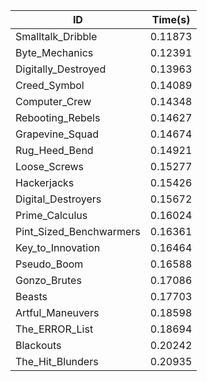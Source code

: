 |ID|Time(s)|
|-|-|
|Smalltalk_Dribble|0.11873|
|Byte_Mechanics|0.12391|
|Digitally_Destroyed|0.13963|
|Creed_Symbol|0.14089|
|Computer_Crew|0.14348|
|Rebooting_Rebels|0.14627|
|Grapevine_Squad|0.14674|
|Rug_Heed_Bend|0.14921|
|Loose_Screws|0.15277|
|Hackerjacks|0.15426|
|Digital_Destroyers|0.15672|
|Prime_Calculus|0.16024|
|Pint_Sized_Benchwarmers|0.16361|
|Key_to_Innovation|0.16464|
|Pseudo_Boom|0.16588|
|Gonzo_Brutes|0.17086|
|Beasts|0.17703|
|Artful_Maneuvers|0.18598|
|The_ERROR_List|0.18694|
|Blackouts|0.20242|
|The_Hit_Blunders|0.20935|
